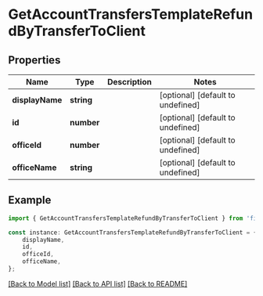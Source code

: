 # GetAccountTransfersTemplateRefundByTransferToClient


## Properties

Name | Type | Description | Notes
------------ | ------------- | ------------- | -------------
**displayName** | **string** |  | [optional] [default to undefined]
**id** | **number** |  | [optional] [default to undefined]
**officeId** | **number** |  | [optional] [default to undefined]
**officeName** | **string** |  | [optional] [default to undefined]

## Example

```typescript
import { GetAccountTransfersTemplateRefundByTransferToClient } from 'fineract-typescript-client';

const instance: GetAccountTransfersTemplateRefundByTransferToClient = {
    displayName,
    id,
    officeId,
    officeName,
};
```

[[Back to Model list]](../README.md#documentation-for-models) [[Back to API list]](../README.md#documentation-for-api-endpoints) [[Back to README]](../README.md)
